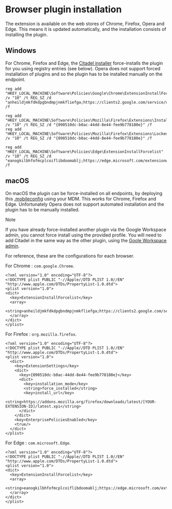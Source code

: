 # Browser plugin installation
The extension is available on the web stores of Chrome, Firefox, Opera and Edge. This means it is updated automatically, and the installation consists of installing the plugin.


## Windows
For Chrome, Firefox and Edge, the [Citadel installer](https://github.com/avanwouwe/citadel-browser-agent/releases/latest) force-installs the plugin for you using registry entries (see below). Opera does not support forced installation of plugins and so the plugin has to be installed manually on the endpoint.

```
reg add "HKEY_LOCAL_MACHINE\Software\Policies\Google\Chrome\ExtensionInstallForcelist" /v "10" /t REG_SZ /d "anheildjmkfdkdpgbndmpjnmkfliefga;https://clients2.google.com/service/update2/crx" /f

reg add "HKEY_LOCAL_MACHINE\Software\Policies\Mozilla\Firefox\Extensions\Install" /v "10" /t REG_SZ /d "{090510dc-b0ac-44dd-8e44-fee9b778180e}" /f
reg add "HKEY_LOCAL_MACHINE\Software\Policies\Mozilla\Firefox\Extensions\Locked" /v "10" /t REG_SZ /d "{090510dc-b0ac-44dd-8e44-fee9b778180e}" /f

reg add "HKEY_LOCAL_MACHINE\Software\Policies\Edge\ExtensionInstallForcelist" /v "10" /t REG_SZ /d "eanogkilbhfofmcplcoiflibdoomablj;https://edge.microsoft.com/extensionwebstorebase/v1/crx" /f
```


## macOS
On macOS the plugin can be force-installed on all endpoints, by deploying this [.mobileconfig](/bin/mac/CitadelBrowserAgent.mobileconfig) using your MDM. This works for Chrome, Firefox and Edge. Unfortunately Opera does not support automated installation and the plugin has to be manually installed.

> [!NOTE]  
> If you have already force-installed another plugin via the Google Workspace admin, you cannot force install using the provided profile. You will need to add Citadel in the same way as the other plugin, using the [Goole Workspace admin](https://admin.google.com/ac/chrome/apps/).

For reference, these are the configurations for each browser.

For Chrome : `com.google.Chrome`.
```
<?xml version="1.0" encoding="UTF-8"?>
<!DOCTYPE plist PUBLIC "-//Apple//DTD PLIST 1.0//EN" "http://www.apple.com/DTDs/PropertyList-1.0.dtd">
<plist version="1.0">
<dict>
  <key>ExtensionInstallForcelist</key>
  <array>
    <string>anheildjmkfdkdpgbndmpjnmkfliefga;https://clients2.google.com/service/update2/crx</string>
  </array>
</dict>
</plist>
```

For Firefox : `org.mozilla.firefox`.
```
<?xml version="1.0" encoding="UTF-8"?>
<!DOCTYPE plist PUBLIC "-//Apple//DTD PLIST 1.0//EN" "http://www.apple.com/DTDs/PropertyList-1.0.dtd">
<plist version="1.0">
  <dict>
    <key>ExtensionSettings</key>
    <dict>
      <key>{090510dc-b0ac-44dd-8e44-fee9b778180e}</key>
      <dict>
        <key>installation_mode</key>
        <string>force_installed</string>
        <key>install_url</key>
        <string>https://addons.mozilla.org/firefox/downloads/latest/[YOUR-EXTENSION-ID]/latest.xpi</string>
      </dict>
    </dict>
    <key>EnterprisePoliciesEnabled</key>
    <true/>
  </dict>
</plist>
```


For Edge : `com.microsoft.Edge`.
```
<?xml version="1.0" encoding="UTF-8"?>
<!DOCTYPE plist PUBLIC "-//Apple//DTD PLIST 1.0//EN" "http://www.apple.com/DTDs/PropertyList-1.0.dtd">
<plist version="1.0">
<dict>
  <key>ExtensionInstallForcelist</key>
  <array>
    <string>eanogkilbhfofmcplcoiflibdoomablj;https://edge.microsoft.com/extensionwebstorebase/v1/crx</string>
  </array>
</dict>
</plist>
```
